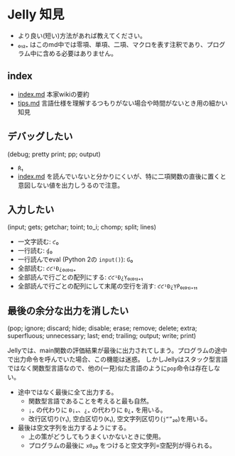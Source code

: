 # Jelly 知見

- より良い(短い)方法があれば教えてください。
- ₀₁₂₊ はこのmd中では零項、単項、二項、マクロを表す注釈であり、プログラム中に含める必要はありません。

## index
- [index.md](https://github.com/akouryy/esolang-memo/blob/master/jelly/index.md) 本家wikiの要約
- [tips.md](https://github.com/akouryy/esolang-memo/blob/master/jelly/tips.md) 言語仕様を理解するつもりがない場合や時間がないとき用の細かい知見

## デバッグしたい

(debug; pretty print; pp; output)

- `Ṙ`₁
- [index.md](https://github.com/akouryy/esolang-memo/blob/master/jelly/index.md) を読んでいないと分かりにくいが、特に二項関数の直後に置くと意図しない値を出力しうるので注意。

## 入力したい

(input; gets; getchar; toint; to_i; chomp; split; lines)

- 一文字読む: `ƈ`₀
- 一行読む: `ɠ`₀
- 一行読んでeval (Python 2の `input()`): `Ɠ`₀
- 全部読む: `ƈƈ¹Ð¿`₀₍₀₁₎₊
- 全部読んで行ごとの配列にする: `ƈƈ¹Ð¿Ỵ`₀₍₀₁₎₊₁
- 全部読んで行ごとの配列にして末尾の空行を消す: `ƈƈ¹Ð¿ỴṖ`₀₍₀₁₎₊₁₁

## 最後の余分な出力を消したい

(pop; ignore; discard; hide; disable; erase; remove; delete; extra; superfluous; unnecessary; last; end; trailing; output; write; print)

Jellyでは、main関数の評価結果が最後に出力されてしまう。プログラムの途中で出力命令を呼んでいた場合、この機能は迷惑。
しかしJellyはスタック型言語ではなく関数型言語なので、他の(一見)似た言語のように`pop`命令は存在しない。

- 途中ではなく最後に全て出力する。
  - 関数型言語であることを考えると最も自然。
  - `¡`₊ の代わりに `Ð¡`₊、`¿`₊ の代わりに `Ð¿`₊ を用いる。
  - 改行区切り(`Y`₁), 空白区切り(`K`₁), 空文字列区切り(`j“”`₂₀)を用いる。
- 最後は空文字列を出力するようにする。
  - 上の策がどうしてもうまくいかないときに使用。
  - プログラムの最後に `x0`₂₀ をつけると空文字列=空配列が得られる。
